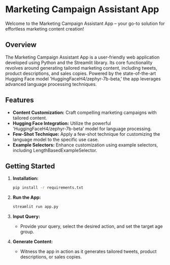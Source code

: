 # Marketing Campaign Assistant App

Welcome to the Marketing Campaign Assistant App – your go-to solution for effortless marketing content creation!

## Overview

The Marketing Campaign Assistant App is a user-friendly web application developed using Python and the Streamlit library. Its core functionality revolves around generating tailored marketing content, including tweets, product descriptions, and sales copies. Powered by the state-of-the-art Hugging Face model 'HuggingFaceH4/zephyr-7b-beta,' the app leverages advanced language processing techniques.

## Features

- **Content Customization:** Craft compelling marketing campaigns with tailored content.
- **Hugging Face Integration:** Utilize the powerful 'HuggingFaceH4/zephyr-7b-beta' model for language processing.
- **Few-Shot Technique:** Apply a few-shot technique for customizing the language model to the specific use case.
- **Example Selectors:** Enhance customization using example selectors, including LengthBasedExampleSelector.

## Getting Started

1. **Installation:**
   ```bash
   pip install -r requirements.txt
   ```

2. **Run the App:**
   ```bash
   streamlit run app.py
   ```
3. **Input Query:**
   - Provide your query, select the desired action, and set the target age group.
4. **Generate Content:**
   - Witness the app in action as it generates tailored tweets, product descriptions, or sales copies.
